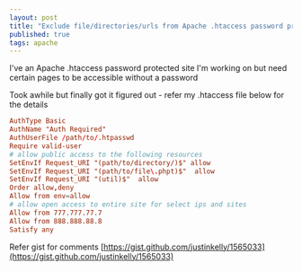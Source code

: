 ```yaml
---
layout: post
title: "Exclude file/directories/urls from Apache .htaccess password protection :: How to"
published: true
tags: apache
---
```


I've an Apache .htaccess password protected site I'm working on but need certain
pages to be accessible without a password

Took awhile but finally got it figured out - refer my .htaccess file below for the details

``` conf
AuthType Basic
AuthName "Auth Required"
AuthUserFile /path/to/.htpasswd
Require valid-user
# allow public access to the following resources
SetEnvIf Request_URI "(path/to/directory/)$" allow
SetEnvIf Request_URI "(path/to/file\.phpt)$"  allow
SetEnvIf Request_URI "(util)$"  allow
Order allow,deny
Allow from env=allow
# allow open access to entire site for select ips and sites
Allow from 777.777.77.7
Allow from 888.888.88.8
Satisfy any
```

Refer gist for comments [https://gist.github.com/justinkelly/1565033](https://gist.github.com/justinkelly/1565033)